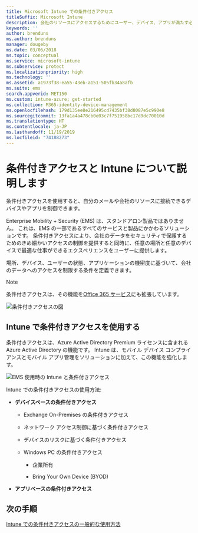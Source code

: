 ```yaml
---
title: Microsoft Intune での条件付きアクセス
titleSuffix: Microsoft Intune
description: 会社のリソースにアクセスするためにユーザー、デバイス、アプリが満たす必要のある条件を Microsoft Intune で定義する方法について説明します。
keywords: ''
author: brenduns
ms.author: brenduns
manager: dougeby
ms.date: 03/06/2018
ms.topic: conceptual
ms.service: microsoft-intune
ms.subservice: protect
ms.localizationpriority: high
ms.technology: ''
ms.assetid: a1973f38-ea55-43eb-a151-505fb34a8afb
ms.suite: ems
search.appverid: MET150
ms.custom: intune-azure; get-started
ms.collection: M365-identity-device-management
ms.openlocfilehash: 179d135ee8e216495cd7435bf38d8087e5c990e8
ms.sourcegitcommit: 13fa1a4a478cb0e03c7f751958bc17d9dc70010d
ms.translationtype: HT
ms.contentlocale: ja-JP
ms.lasthandoff: 11/19/2019
ms.locfileid: "74188273"
---
```

# <a name="learn-about-conditional-access-and-intune"></a>条件付きアクセスと Intune について説明します

条件付きアクセスを使用すると、自分のメールや会社のリソースに接続できるデバイスやアプリを制御できます。 

Enterprise Mobility + Security (EMS) は、スタンドアロン製品ではありません。 これは、EMS の一部であるすべてのサービスと製品にかかわるソリューションです。 条件付きアクセスにより、会社のデータをセキュリティで保護するためのきめ細かいアクセスの制御を提供すると同時に、任意の場所と任意のデバイスで最適な仕事ができるエクスペリエンスをユーザーに提供します。

場所、デバイス、ユーザーの状態、アプリケーションの機密度に基づいて、会社のデータへのアクセスを制限する条件を定義できます。

> [!NOTE]
> 条件付きアクセスは、その機能を[Office 365 サービス](https://docs.microsoft.com/office365/enterprise/office-365-client-support-conditional-access)にも拡張しています。

![条件付きアクセスの図](./media/conditional-access/ca-diagram-1.png)

## <a name="use-conditional-access-with-intune"></a>Intune で条件付きアクセスを使用する

条件付きアクセスは、Azure Active Directory Premium ライセンスに含まれる Azure Active Directory の機能です。 Intune は、モバイル デバイス コンプライアンスとモバイル アプリ管理をソリューションに加えて、この機能を強化します。 

![EMS 使用時の Intune と条件付きアクセス](./media/conditional-access/intune-with-ca-1.png)

Intune での条件付きアクセスの使用方法:

- **デバイスベースの条件付きアクセス**

  - Exchange On-Premises の条件付きアクセス

  - ネットワーク アクセス制御に基づく条件付きアクセス

  - デバイスのリスクに基づく条件付きアクセス

  - Windows PC の条件付きアクセス

    - 企業所有

    - Bring Your Own Device (BYOD)

- **アプリベースの条件付きアクセス**

## <a name="next-steps"></a>次の手順

[Intune での条件付きアクセスの一般的な使用方法](conditional-access-intune-common-ways-use.md)

